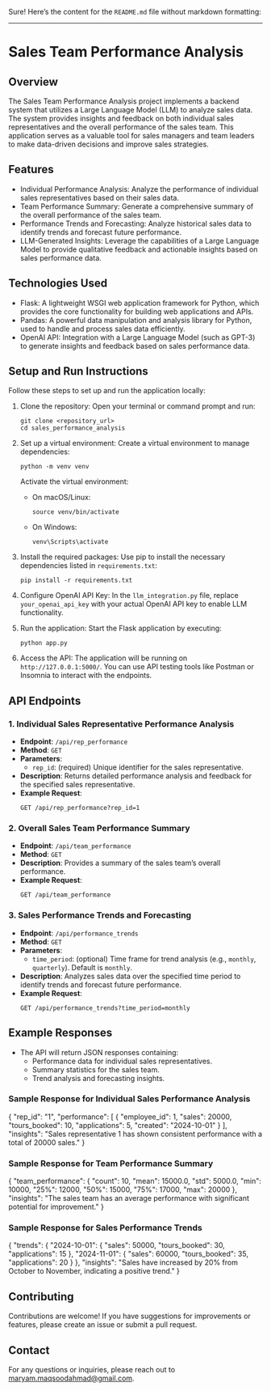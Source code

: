 Sure! Here’s the content for the `README.md` file without markdown formatting:

---

# Sales Team Performance Analysis

## Overview
The Sales Team Performance Analysis project implements a backend system that utilizes a Large Language Model (LLM) to analyze sales data. The system provides insights and feedback on both individual sales representatives and the overall performance of the sales team. This application serves as a valuable tool for sales managers and team leaders to make data-driven decisions and improve sales strategies.

## Features
- Individual Performance Analysis: Analyze the performance of individual sales representatives based on their sales data.
- Team Performance Summary: Generate a comprehensive summary of the overall performance of the sales team.
- Performance Trends and Forecasting: Analyze historical sales data to identify trends and forecast future performance.
- LLM-Generated Insights: Leverage the capabilities of a Large Language Model to provide qualitative feedback and actionable insights based on sales performance data.

## Technologies Used
- Flask: A lightweight WSGI web application framework for Python, which provides the core functionality for building web applications and APIs.
- Pandas: A powerful data manipulation and analysis library for Python, used to handle and process sales data efficiently.
- OpenAI API: Integration with a Large Language Model (such as GPT-3) to generate insights and feedback based on sales performance data.

## Setup and Run Instructions
Follow these steps to set up and run the application locally:

1. Clone the repository:
   Open your terminal or command prompt and run:
   ```
   git clone <repository_url>
   cd sales_performance_analysis
   ```

2. Set up a virtual environment:
   Create a virtual environment to manage dependencies:
   ```
   python -m venv venv
   ```

   Activate the virtual environment:
   - On macOS/Linux:
     ```
     source venv/bin/activate
     ```
   - On Windows:
     ```
     venv\Scripts\activate
     ```

3. Install the required packages:
   Use pip to install the necessary dependencies listed in `requirements.txt`:
   ```
   pip install -r requirements.txt
   ```

4. Configure OpenAI API Key:
   In the `llm_integration.py` file, replace `your_openai_api_key` with your actual OpenAI API key to enable LLM functionality.

5. Run the application:
   Start the Flask application by executing:
   ```
   python app.py
   ```

6. Access the API:
   The application will be running on `http://127.0.0.1:5000/`. You can use API testing tools like Postman or Insomnia to interact with the endpoints.

## API Endpoints
### 1. Individual Sales Representative Performance Analysis
- **Endpoint**: `/api/rep_performance`
- **Method**: `GET`
- **Parameters**:
  - `rep_id`: (required) Unique identifier for the sales representative.
- **Description**: Returns detailed performance analysis and feedback for the specified sales representative.
- **Example Request**:
  ```
  GET /api/rep_performance?rep_id=1
  ```

### 2. Overall Sales Team Performance Summary
- **Endpoint**: `/api/team_performance`
- **Method**: `GET`
- **Description**: Provides a summary of the sales team’s overall performance.
- **Example Request**:
  ```
  GET /api/team_performance
  ```

### 3. Sales Performance Trends and Forecasting
- **Endpoint**: `/api/performance_trends`
- **Method**: `GET`
- **Parameters**:
  - `time_period`: (optional) Time frame for trend analysis (e.g., `monthly`, `quarterly`). Default is `monthly`.
- **Description**: Analyzes sales data over the specified time period to identify trends and forecast future performance.
- **Example Request**:
  ```
  GET /api/performance_trends?time_period=monthly
  ```

## Example Responses
- The API will return JSON responses containing:
  - Performance data for individual sales representatives.
  - Summary statistics for the sales team.
  - Trend analysis and forecasting insights.

### Sample Response for Individual Sales Performance Analysis
{
  "rep_id": "1",
  "performance": [
    {
      "employee_id": 1,
      "sales": 20000,
      "tours_booked": 10,
      "applications": 5,
      "created": "2024-10-01"
    }
  ],
  "insights": "Sales representative 1 has shown consistent performance with a total of 20000 sales."
}

### Sample Response for Team Performance Summary
{
  "team_performance": {
    "count": 10,
    "mean": 15000.0,
    "std": 5000.0,
    "min": 10000,
    "25%": 12000,
    "50%": 15000,
    "75%": 17000,
    "max": 20000
  },
  "insights": "The sales team has an average performance with significant potential for improvement."
}

### Sample Response for Sales Performance Trends
{
  "trends": {
    "2024-10-01": {
      "sales": 50000,
      "tours_booked": 30,
      "applications": 15
    },
    "2024-11-01": {
      "sales": 60000,
      "tours_booked": 35,
      "applications": 20
    }
  },
  "insights": "Sales have increased by 20% from October to November, indicating a positive trend."
}

## Contributing
Contributions are welcome! If you have suggestions for improvements or features, please create an issue or submit a pull request.

## Contact
For any questions or inquiries, please reach out to maryam.maqsoodahmad@gmail.com.
